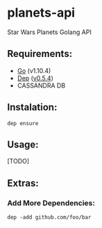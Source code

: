 # planets-api
Star Wars Planets Golang API


## Requirements:
    
- [Go](https://golang.org/) (v1.10.4)
- [Dep](https://golang.github.io/dep/) ([v0.5.4](https://github.com/golang/dep/releases))
- CASSANDRA DB

## Instalation:
    
    dep ensure


## Usage:
[TODO]

## Extras:
### Add More Dependencies:
    dep -add github.com/foo/bar
